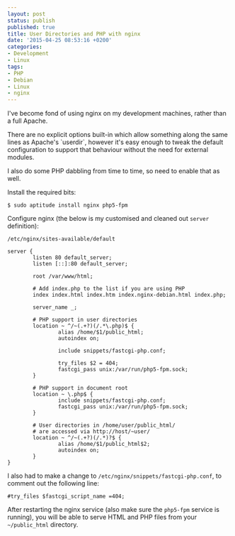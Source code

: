 ```yaml
---
layout: post
status: publish
published: true
title: User Directories and PHP with nginx
date: '2015-04-25 08:53:16 +0200'
categories:
- Development
- Linux
tags:
- PHP
- Debian
- Linux
- nginx
---
```


I've become fond of using nginx on my development machines, rather than
a full Apache.

There are no explicit options built-in which allow something along the
same lines as Apache's \`userdir\`, however it's easy enough to tweak
the default configuration to support that behaviour without the need for
external modules.

I also do some PHP dabbling from time to time, so need to enable that as
well.

Install the required bits:

`$ sudo aptitude install nginx php5-fpm`

Configure nginx (the below is my customised and cleaned out `server`
definition):

`/etc/nginx/sites-available/default`

    server {
            listen 80 default_server;
            listen [::]:80 default_server;

            root /var/www/html;

            # Add index.php to the list if you are using PHP
            index index.html index.htm index.nginx-debian.html index.php;

            server_name _;

            # PHP support in user directories
            location ~ ^/~(.+?)(/.*\.php)$ {
                    alias /home/$1/public_html;
                    autoindex on;

                    include snippets/fastcgi-php.conf;

                    try_files $2 = 404;
                    fastcgi_pass unix:/var/run/php5-fpm.sock;
            }

            # PHP support in document root
            location ~ \.php$ {
                    include snippets/fastcgi-php.conf;
                    fastcgi_pass unix:/var/run/php5-fpm.sock;
            }

            # User directories in /home/user/public_html/
            # are accessed via http://host/~user/
            location ~ ^/~(.+?)(/.*)?$ {
                    alias /home/$1/public_html$2;
                    autoindex on;
            }
    }

I also had to make a change to `/etc/nginx/snippets/fastcgi-php.conf`,
to comment out the following line:

    #try_files $fastcgi_script_name =404;

After restarting the nginx service (also make sure the `php5-fpm`
service is running), you will be able to serve HTML and PHP files from
your `~/public_html` directory.
